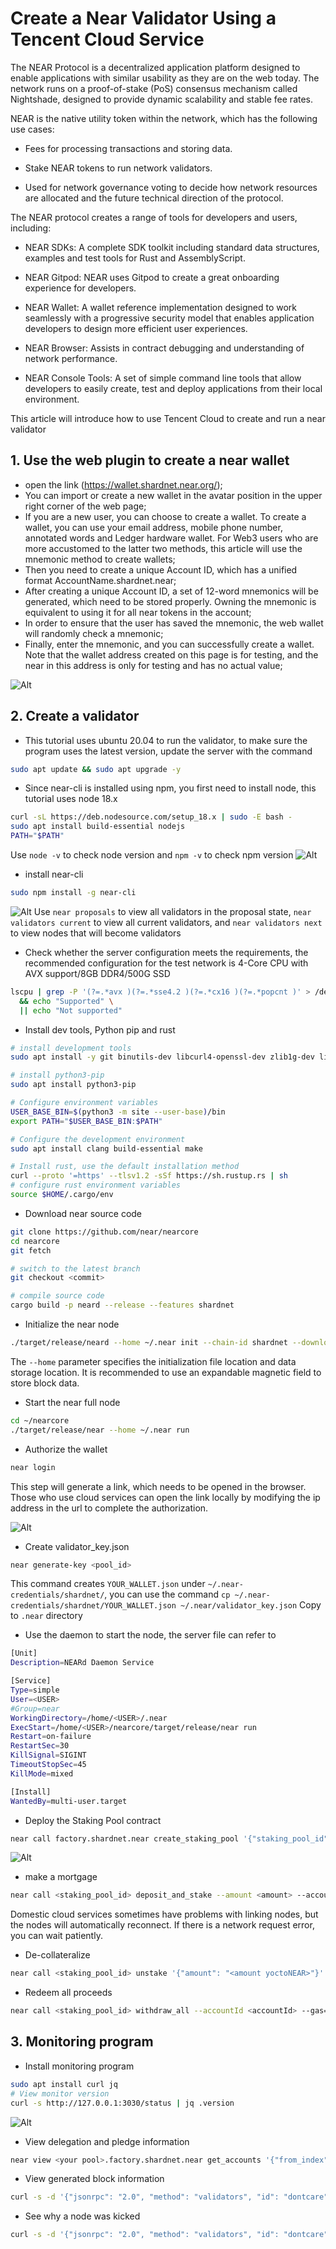 # Create a Near Validator Using a Tencent Cloud Service

The NEAR Protocol is a decentralized application platform designed to enable applications with similar usability as they are on the web today. The network runs on a proof-of-stake (PoS) consensus mechanism called Nightshade, designed to provide dynamic scalability and stable fee rates.

NEAR is the native utility token within the network, which has the following use cases:

- Fees for processing transactions and storing data.

- Stake NEAR tokens to run network validators.

- Used for network governance voting to decide how network resources are allocated and the future technical direction of the protocol.



The NEAR protocol creates a range of tools for developers and users, including:

- NEAR SDKs: A complete SDK toolkit including standard data structures, examples and test tools for Rust and AssemblyScript.

- NEAR Gitpod: NEAR uses Gitpod to create a great onboarding experience for developers.

- NEAR Wallet: A wallet reference implementation designed to work seamlessly with a progressive security model that enables application developers to design more efficient user experiences.

- NEAR Browser: Assists in contract debugging and understanding of network performance.

- NEAR Console Tools: A set of simple command line tools that allow developers to easily create, test and deploy applications from their local environment.

This article will introduce how to use Tencent Cloud to create and run a near validator

## 1. Use the web plugin to create a near wallet
- open the link (https://wallet.shardnet.near.org/);
- You can import or create a new wallet in the avatar position in the upper right corner of the web page;
- If you are a new user, you can choose to create a wallet. To create a wallet, you can use your email address, mobile phone number, annotated words and Ledger hardware wallet. For Web3 users who are more accustomed to the latter two methods, this article will use the mnemonic method to create wallets;
- Then you need to create a unique Account ID, which has a unified format AccountName.shardnet.near;
- After creating a unique Account ID, a set of 12-word mnemonics will be generated, which need to be stored properly. Owning the mnemonic is equivalent to using it for all near tokens in the account;
- In order to ensure that the user has saved the mnemonic, the web wallet will randomly check a mnemonic;
- Finally, enter the mnemonic, and you can successfully create a wallet. Note that the wallet address created on this page is for testing, and the near in this address is only for testing and has no actual value;

![Alt](https://github.com/FernWzz/nearStakeWars/blob/main/picture/wallet.jpg)
## 2. Create a validator
- This tutorial uses ubuntu 20.04 to run the validator, to make sure the program uses the latest version, update the server with the command
```bash
sudo apt update && sudo apt upgrade -y
````

- Since near-cli is installed using npm, you first need to install node, this tutorial uses node 18.x
```bash
curl -sL https://deb.nodesource.com/setup_18.x | sudo -E bash -
sudo apt install build-essential nodejs
PATH="$PATH"
````

Use `node -v` to check node version and `npm -v` to check npm version
![Alt](https://github.com/FernWzz/nearStakeWars/blob/main/picture/nodeVersion.jpg)
- install near-cli
```bash
sudo npm install -g near-cli
````
![Alt](https://github.com/FernWzz/nearStakeWars/blob/main/picture/nearCliVersion.jpg)
Use `near proposals` to view all validators in the proposal state, `near validators current` to view all current validators, and `near validators next` to view nodes that will become validators

- Check whether the server configuration meets the requirements, the recommended configuration for the test network is 4-Core CPU with AVX support/8GB DDR4/500G SSD
```bash
lscpu | grep -P '(?=.*avx )(?=.*sse4.2 )(?=.*cx16 )(?=.*popcnt )' > /dev/null \
  && echo "Supported" \
  || echo "Not supported"
````

- Install dev tools, Python pip and rust
```bash
# install development tools
sudo apt install -y git binutils-dev libcurl4-openssl-dev zlib1g-dev libdw-dev libiberty-dev cmake gcc g++ python docker.io protobuf-compiler libssl-dev pkg-config clang llvm cargo

# install python3-pip
sudo apt install python3-pip

# Configure environment variables
USER_BASE_BIN=$(python3 -m site --user-base)/bin
export PATH="$USER_BASE_BIN:$PATH"

# Configure the development environment
sudo apt install clang build-essential make

# Install rust, use the default installation method
curl --proto '=https' --tlsv1.2 -sSf https://sh.rustup.rs | sh
# configure rust environment variables
source $HOME/.cargo/env
````

- Download near source code
```bash
git clone https://github.com/near/nearcore
cd nearcore
git fetch

# switch to the latest branch
git checkout <commit>

# compile source code
cargo build -p neard --release --features shardnet
````

- Initialize the near node
```bash
./target/release/neard --home ~/.near init --chain-id shardnet --download-genesis
````
The `--home` parameter specifies the initialization file location and data storage location. It is recommended to use an expandable magnetic field to store block data.

- Start the near full node
```bash
cd ~/nearcore
./target/release/near --home ~/.near run
````

- Authorize the wallet
```bash
near login
````
This step will generate a link, which needs to be opened in the browser. Those who use cloud services can open the link locally by modifying the ip address in the url to complete the authorization.

![Alt](https://github.com/FernWzz/nearStakeWars/blob/main/picture/authorizeWallet.jpg)
- Create validator_key.json
```bash
near generate-key <pool_id>
````
This command creates `YOUR_WALLET.json` under `~/.near-credentials/shardnet/`, you can use the command `cp ~/.near-credentials/shardnet/YOUR_WALLET.json ~/.near/validator_key.json` Copy to `.near` directory
- Use the daemon to start the node, the server file can refer to
```bash
[Unit]
Description=NEARd Daemon Service

[Service]
Type=simple
User=<USER>
#Group=near
WorkingDirectory=/home/<USER>/.near
ExecStart=/home/<USER>/nearcore/target/release/near run
Restart=on-failure
RestartSec=30
KillSignal=SIGINT
TimeoutStopSec=45
KillMode=mixed

[Install]
WantedBy=multi-user.target
````

- Deploy the Staking Pool contract
```bash
near call factory.shardnet.near create_staking_pool '{"staking_pool_id": "<pool id>", "owner_id": "<accountId>", "stake_public_key": "<public key>", "reward_fee_fraction": {"numerator" : 5, "denominator": 100}, "code_hash":"DD428g9eqLL8fWUxv8QSpVFzyHi1Qd16P8ephYCTmMSZ"}' --accountId="<accountId>" --amount=30 --gas=300000000000000
````
![Alt](https://github.com/FernWzz/nearStakeWars/blob/main/picture/deploy.jpg)

- make a mortgage
```bash
near call <staking_pool_id> deposit_and_stake --amount <amount> --accountId <accountId> --gas=300000000000000
````
Domestic cloud services sometimes have problems with linking nodes, but the nodes will automatically reconnect. If there is a network request error, you can wait patiently.

- De-collateralize
```bash
near call <staking_pool_id> unstake '{"amount": "<amount yoctoNEAR>"}' --accountId <accountId> --gas=300000000000000
````

- Redeem all proceeds
```bash
near call <staking_pool_id> withdraw_all --accountId <accountId> --gas=3000000000000000
````

## 3. Monitoring program
- Install monitoring program
```bash
sudo apt install curl jq
# View monitor version
curl -s http://127.0.0.1:3030/status | jq .version
````
![Alt](https://github.com/FernWzz/nearStakeWars/blob/main/picture/check.jpg)
- View delegation and pledge information
```bash
near view <your pool>.factory.shardnet.near get_accounts '{"from_index": 0, "limit": 10}' --accountId <accountId>.shardnet.near
````
- View generated block information
```bash
curl -s -d '{"jsonrpc": "2.0", "method": "validators", "id": "dontcare", "params": [null]}' -H 'Content-Type: application/json ' 127.0.0.1:3030 | jq -c '.result.current_validators[] | select(.account_id | contains ("POOL_ID"))'
````
- See why a node was kicked
```bash
curl -s -d '{"jsonrpc": "2.0", "method": "validators", "id": "dontcare", "params": [null]}' -H 'Content-Type: application/json ' 127.0.0.1:3030 | jq -c '.result.prev_epoch_kickout[] | select(.account_id | contains ("<POOL_ID>"))' | jq .reason
````
